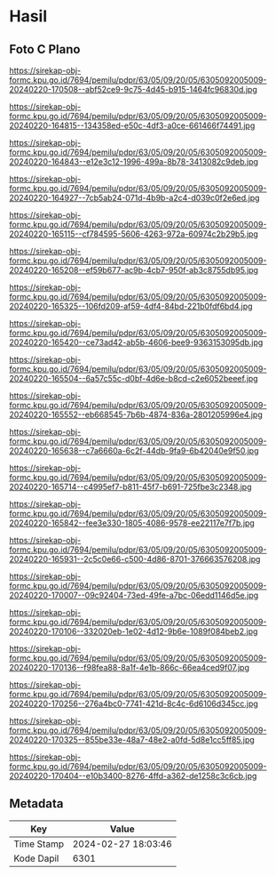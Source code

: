 # Hasil

## Foto C Plano

https://sirekap-obj-formc.kpu.go.id/7694/pemilu/pdpr/63/05/09/20/05/6305092005009-20240220-170508--abf52ce9-9c75-4d45-b915-1464fc96830d.jpg

https://sirekap-obj-formc.kpu.go.id/7694/pemilu/pdpr/63/05/09/20/05/6305092005009-20240220-164815--134358ed-e50c-4df3-a0ce-661466f74491.jpg

https://sirekap-obj-formc.kpu.go.id/7694/pemilu/pdpr/63/05/09/20/05/6305092005009-20240220-164843--e12e3c12-1996-499a-8b78-3413082c9deb.jpg

https://sirekap-obj-formc.kpu.go.id/7694/pemilu/pdpr/63/05/09/20/05/6305092005009-20240220-164927--7cb5ab24-071d-4b9b-a2c4-d039c0f2e6ed.jpg

https://sirekap-obj-formc.kpu.go.id/7694/pemilu/pdpr/63/05/09/20/05/6305092005009-20240220-165115--cf784595-5606-4263-972a-60974c2b29b5.jpg

https://sirekap-obj-formc.kpu.go.id/7694/pemilu/pdpr/63/05/09/20/05/6305092005009-20240220-165208--ef59b677-ac9b-4cb7-950f-ab3c8755db95.jpg

https://sirekap-obj-formc.kpu.go.id/7694/pemilu/pdpr/63/05/09/20/05/6305092005009-20240220-165325--106fd209-af59-4df4-84bd-221b0fdf6bd4.jpg

https://sirekap-obj-formc.kpu.go.id/7694/pemilu/pdpr/63/05/09/20/05/6305092005009-20240220-165420--ce73ad42-ab5b-4606-bee9-9363153095db.jpg

https://sirekap-obj-formc.kpu.go.id/7694/pemilu/pdpr/63/05/09/20/05/6305092005009-20240220-165504--6a57c55c-d0bf-4d6e-b8cd-c2e6052beeef.jpg

https://sirekap-obj-formc.kpu.go.id/7694/pemilu/pdpr/63/05/09/20/05/6305092005009-20240220-165552--eb668545-7b6b-4874-836a-2801205996e4.jpg

https://sirekap-obj-formc.kpu.go.id/7694/pemilu/pdpr/63/05/09/20/05/6305092005009-20240220-165638--c7a6660a-6c2f-44db-9fa9-6b42040e9f50.jpg

https://sirekap-obj-formc.kpu.go.id/7694/pemilu/pdpr/63/05/09/20/05/6305092005009-20240220-165714--c4995ef7-b811-45f7-b691-725fbe3c2348.jpg

https://sirekap-obj-formc.kpu.go.id/7694/pemilu/pdpr/63/05/09/20/05/6305092005009-20240220-165842--fee3e330-1805-4086-9578-ee22117e7f7b.jpg

https://sirekap-obj-formc.kpu.go.id/7694/pemilu/pdpr/63/05/09/20/05/6305092005009-20240220-165931--2c5c0e66-c500-4d86-8701-376663576208.jpg

https://sirekap-obj-formc.kpu.go.id/7694/pemilu/pdpr/63/05/09/20/05/6305092005009-20240220-170007--09c92404-73ed-49fe-a7bc-06edd1146d5e.jpg

https://sirekap-obj-formc.kpu.go.id/7694/pemilu/pdpr/63/05/09/20/05/6305092005009-20240220-170106--332020eb-1e02-4d12-9b6e-1089f084beb2.jpg

https://sirekap-obj-formc.kpu.go.id/7694/pemilu/pdpr/63/05/09/20/05/6305092005009-20240220-170136--f98fea88-8a1f-4e1b-866c-66ea4ced9f07.jpg

https://sirekap-obj-formc.kpu.go.id/7694/pemilu/pdpr/63/05/09/20/05/6305092005009-20240220-170256--276a4bc0-7741-421d-8c4c-6d6106d345cc.jpg

https://sirekap-obj-formc.kpu.go.id/7694/pemilu/pdpr/63/05/09/20/05/6305092005009-20240220-170325--855be33e-48a7-48e2-a0fd-5d8e1cc5ff85.jpg

https://sirekap-obj-formc.kpu.go.id/7694/pemilu/pdpr/63/05/09/20/05/6305092005009-20240220-170404--e10b3400-8276-4ffd-a362-de1258c3c6cb.jpg


## Metadata

| Key        | Value               |
| ---------- | ------------------- |
| Time Stamp | 2024-02-27 18:03:46 |
| Kode Dapil | 6301                |



